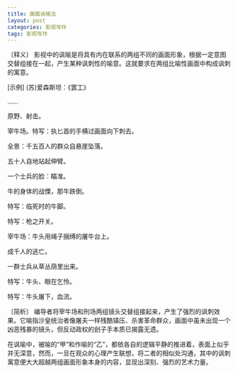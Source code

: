 ```yaml
---
title: 画面讽喻法
layout: post
categories: 影视写作
tags: 影视写作
---
```


〔释义〕 影视中的讽喻是将具有内在联系的两组不同的画面形象，根据一定意图交替组接在一起，产生某种讽刺性的喻意。这就要求在两组比喻性画面中构成讽刺的寓意。

[示例] (苏)爱森斯坦：《罢工》

……

原野、射击。

宰牛场。特写：执匕首的手横过画面向下刺去。

全景：千五百人的群众自悬崖坠落。

五十人自地站起伸臂。

一个士兵的脸：瞄准。

牛的身体的战慄，那牛跌倒。

特写：临死时的牛脚。

特写：枪之开关。

宰牛场：牛头用绳子捆缚的屠牛台上。

成千人的逃亡。

一群士兵从草丛荫里出来。

特写：牛头、眼在乞怜。

特写：牛头屠下，血流。

〔简析〕 编导者将宰牛场和刑场两组镜头交替组接起来，产生了强烈的讽刺效果。它喻指沙皇统治者像屠夫一样残酷镇压、杀害革命群众，画面中虽未出现一个凶恶残暴的镜头，但反动政权的刽子手本质已揭露无遗。

在讽喻中，被喻的“甲”和作喻的“乙”，都依各自的逻辑平静的推进着，表面上似乎并无深意，然而，一旦在观众的心理产生联想，将二者的相似处沟通，其中的讽刺寓意便大大超越两组画面形象本身的内容，显现出深刻、强烈的艺术力量。 